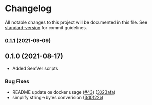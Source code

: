 # Changelog

All notable changes to this project will be documented in this file. See [standard-version](https://github.com/conventional-changelog/standard-version) for commit guidelines.

### [0.1.1](https://github.com/mangata-finance/mangata-node/compare/v0.1.0...v0.1.1) (2021-09-09)

## 0.1.0 (2021-08-17)

- Added SemVer scripts

### Bug Fixes

- README update on docker usage ([#43](https://github.com/mangata-finance/mangata-node/issues/43)) ([3323afa](https://github.com/mangata-finance/mangata-node/commit/3323afae5a44859997788a4a83f0b3532be2f115))
- simplify string->bytes converision ([3d0f22b](https://github.com/mangata-finance/mangata-node/commit/3d0f22b2495a040698380f6fc3ee4e94ec8515a2))
